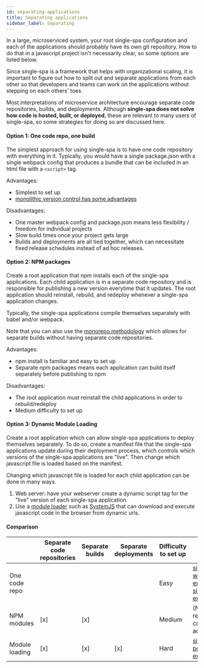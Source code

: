 ```yaml
---
id: separating-applications
title: Separating applications
sidebar_label: Separating
---
```


In a large, microserviced system, your root single-spa configuration and each of the applications
should probably have its own git repository. How to do that in a javascript project isn't necessarily clear,
so some options are listed below.

Since single-spa is a framework that helps with organizational scaling, it is
important to figure out how to split out and separate applications from each other
so that developers and teams can work on the applications without stepping on each others' toes.

Most interpretations of microservice architecture encourage separate code repositories, builds, and
deployments. Although **single-spa does not solve how code is hosted, built, or deployed**,
these are relevant to many users of single-spa, so some strategies for doing so are discussed here.

#### Option 1: One code repo, one build

The simplest approach for using single-spa is to have one code repository with everything in it.
Typically, you would have a single package.json with a single webpack config that produces a bundle
that can be included in an html file with a `<script>` tag.

Advantages:
- Simplest to set up
- [monolithic version control has some advantages](https://danluu.com/monorepo/)

Disadvantages:
- One master webpack config and package.json means less flexibility / freedom for individual projects
- Slow build times once your project gets large
- Builds and deployments are all tied together, which can necessitate fixed release schedules instead of ad hoc releases.

#### Option 2: NPM packages

Create a root application that npm installs each of the single-spa applications. Each child application
is in a separate code repository and is responsible for publishing a new version everytime that it updates.
The root application should reinstall, rebuild, and redeploy whenever a single-spa application changes.

Typically, the single-spa applications compile themselves separately with babel and/or webpack.

Note that you can also use the [monorepo methodology](https://medium.com/netscape/the-case-for-monorepos-907c1361708a) which
allows for separate builds without having separate code repositories.

Advantages:
- npm install is familiar and easy to set up
- Separate npm packages means each application can build itself separately before publishing to npm

Disadvantages:
- The root application must reinstall the child applications in order to rebuild/redeploy
- Medium difficulty to set up

#### Option 3: Dynamic Module Loading

Create a root application which can allow single-spa applications to deploy themselves separately. To do so,
create a manifest file that the single-spa applications update during their deployment process, which controls
which versions of the single-spa applications are "live". Then change which javascript file is loaded based on the manifest.

Changing which javascript file is loaded for each child application can be done in many ways.
1) Web server: have your webserver create a dynamic script tag for the "live" version of each single-spa application.
2) Use a [module loader](https://www.jvandemo.com/a-10-minute-primer-to-javascript-modules-module-formats-module-loaders-and-module-bundlers/)
   such as [SystemJS](https://github.com/systemjs/systemjs) that can download and execute javascript code in the browser
   from dynamic urls.

#### Comparison
|                | Separate code repositories | Separate builds | Separate deployments | Difficulty to set up | Example repo |
| -------------- | -------------------------- | --------------- | -------------------- | -------------------- | ------------ |
| One code repo  |                            |                 |                      |        Easy          | [simple-webpack-example](https://github.com/joeldenning/simple-single-spa-webpack-example) and [single-spa-examples](https://github.com/CanopyTax/single-spa-examples) |
| NPM modules    |            [x]             |       [x]       |                      |       Medium         | (No example repo, yet -- contributions accepted!) |
| Module loading |            [x]             |       [x]       |          [x]         |        Hard          | [single-spa-portal-example](https://github.com/me-12/single-spa-portal-example) |
